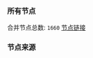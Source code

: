 ### 所有节点
合并节点总数: `1660`
[节点链接](https://raw.githubusercontent.com/rzhy1/11/master/sub/sub_merge_base64.txt)

### 节点来源
